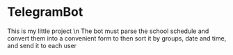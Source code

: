 # TelegramBot
This is my little project \n
The bot must parse the school schedule and convert them into a convenient form
to then sort it by groups, date and time, and send it to each user
